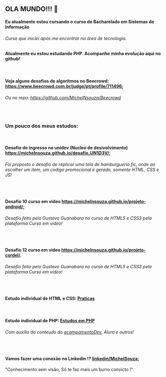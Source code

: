 ## OLA MUNDO!!! 👋
#### Eu atualmente estou cursando o curso de Bacharelado em Sistemas de Informação
###### Curso que iniciei após me encontrar na área de tecnologia.
#### Atualmente eu estou estudando PHP. Acompanhe minha evolução aqui no github!

<br/>

#### Veja alguns desafios de algoritmos no Beecrowd:          https://www.beecrowd.com.br/judge/pt/profile/711496;
###### Ou no repo: https://github.com/MichelNsouza/Beecrowd

<br/>

### Um pouco dos meus estudos:

<br/>

#### Desafio de ingresso no unidev (Nucleo de desivolvimento) https://michelnsouza.github.io/desafio_UN1D3V/;
###### Foi proposto o desafio de replicar uma tela de hamburgueria fic, onde ao escolher um item, um codigo promocional é gerado, somente HTML, CSS e JS!

<br/>

#### Desafio 10 curso em video                                https://michelnsouza.github.io/projeto-android/;
###### Desafio feito pelo Gustavo Guanabara no curso de HTML5 e CSS3 pela plataforma Curso em video!

<br/>

#### Desafio 12 curso em video                                https://michelnsouza.github.io/projeto-cordel/.
###### Desafio feito pelo Gustavo Guanabara no curso de HTML5 e CSS3 pela plataforma Curso em video!


<br/>

#### Estudo individual de HTML e CSS:  [Praticas](https://michelnsouza.github.io/Praticando_HTLM_CSS/)

<br/>

#### Estudo individual de PHP: [Estudos em PHP](https://github.com/MichelNsouza/PHP)
###### Com auxilio do conteudo do  [acampamentoDev](https://acampamentodev.hashnode.dev/), Alura e outros!

<br/>

#### Vamos fazer uma conexão no Linkedin !?                            [linkedin/MichelSouza](https://www.linkedin.com/in/michel-n-souza/);
"Conhecimento sem visão, Só te faz mais um burro convicto !"

